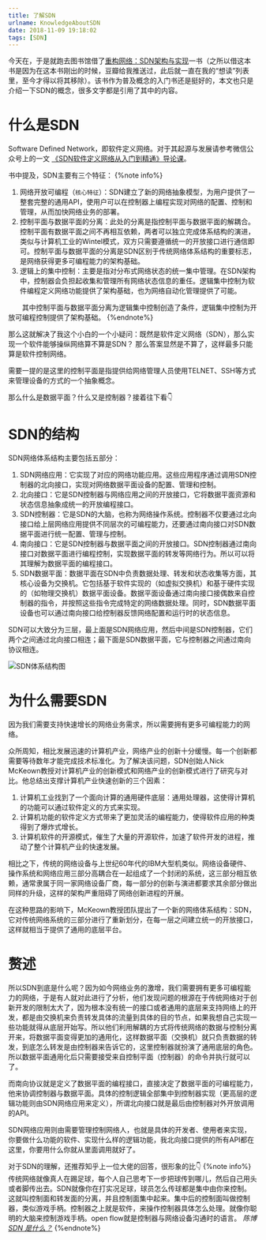 ```yaml
---
title: 了解SDN
urlname: KnowledgeAboutSDN
date: 2018-11-09 19:18:02
tags: [SDN]
---
```


今天在，于是就跑去图书馆借了[重构网络：SDN架构与实现](https://book.douban.com/subject/27004668/)一书（之所以借这本书是因为在这本书刚出的时候，豆瓣给我推送过，此后就一直在我的“想读”列表里，至今才得以将其移除）。该书作为普及概念的入门书还是挺好的，本文也只是介绍一下SDN的概念，很多文字都是引用了其中的内容。

<!-- more -->

# 什么是SDN
Software Defined Network，即软件定义网络。对于其起源与发展请参考微信公众号上的一文 [《SDN软件定义网络从入门到精通》导论课](https://mp.weixin.qq.com/s?__biz=MjM5MTM3MzIzMg==&mid=209513316&idx=1&sn=e5dbd9a2ccccb88d0ee5c4d5790699c1#rd)。

书中提及，SDN主要有三个特征：
{%note info%}
1. 网络开放可编程（`核心特征`）：SDN建立了新的网络抽象模型，为用户提供了一整套完整的通用API，使用户可以在控制器上编程实现对网络的配置、控制和管理，从而加快网络业务的部署。
2. 控制平面与数据平面的分离：此处的分离是指控制平面与数据平面的解耦合。控制平面有数据平面之间不再相互依赖，两者可以独立完成体系结构的演进，类似与计算机工业的Wintel模式，双方只需要遵循统一的开放接口进行通信即可。控制平面与数据平面的分离是SDN区别于传统网络体系结构的重要标志，是网络获得更多可编程能力的架构基础。
3. 逻辑上的集中控制：主要是指对分布式网络状态的统一集中管理。在SDN架构中，控制器会负担起收集和管理所有网络状态信息的重任。逻辑集中控制为软件编程定义网络功能提供了架构基础，也为网络自动化管理提供了可能。

　　其中控制平面与数据平面分离为逻辑集中控制创造了条件，逻辑集中控制为开放可编程控制提供了架构基础。
{%endnote%}

那么这就解决了我这个小白的一个小疑问：既然是软件定义网络（SDN），那么实现一个软件能够操纵网络算不算是SDN？ 那么答案显然是不算了，这样最多只能算是软件控制网络。

需要一提的是这里的控制平面是指提供给网络管理人员使用TELNET、SSH等方式来管理设备的方式的一个抽象概念。

那么什么是数据平面？什么又是控制器？接着往下看👇

# SDN的结构
SDN网络体系结构主要包括五部分：
1. SDN网络应用：它实现了对应的网络功能应用。这些应用程序通过调用SDN控制器的北向接口，实现对网络数据平面设备的配置、管理和控制。
2. 北向接口：它是SDN控制器与网络应用之间的开放接口，它将数据平面资源和状态信息抽象成统一的开放编程接口。
3. SDN控制器：它是SDN的大脑，也称为网络操作系统。控制器不仅要通过北向接口给上层网络应用提供不同层次的可编程能力，还要通过南向接口对SDN数据平面进行统一配置、管理与控制。
4. 南向接口：它是SDN控制器与数据平面之间的开放接口。SDN控制器通过南向接口对数据平面进行编程控制，实现数据平面的转发等网络行为。所以可以将其理解为数据平面的编程接口。
5. SDN数据平面：数据平面在SDN中负责数据处理、转发和状态收集等方面，其核心设备为交换机。它包括基于软件实现的（如虚拟交换机）和基于硬件实现的（如物理交换机）数据平面设备。数据平面设备通过南向接口接偶数来自控制器的指令，并按照这些指令完成特定的网络数据处理。同时，SDN数据平面设备也可以通过南向接口给控制器反馈网络配置和运行时的状态信息。

SDN可以大致分为三层，最上面是SDN网络应用，然后中间是SDN控制器，它们两个之间通过北向接口相连；最下面是SDN数据平面，它与控制器之间通过南向协议相连。

![SDN体系结构图](https://cdn.safeandsound.cn/image/knowledgeAboutSDN/sdn.jpg "书中图示")

# 为什么需要SDN
因为我们需要支持快速增长的网络业务需求，所以需要拥有更多可编程能力的网络。

众所周知，相比发展迅速的计算机产业，网络产业的创新十分缓慢。每一个创新都需要等待数年才能完成技术标准化。为了解决该问题，SDN创始人Nick McKeown教授对计算机产业的创新模式和网络产业的创新模式进行了研究与对比。他总结出支撑计算机产业快速创新的三个因素：
1. 计算机工业找到了一个面向计算的通用硬件底层：通用处理器，这使得计算机的功能可以通过软件定义的方式来实现。
2. 计算机功能的软件定义方式带来了更加灵活的编程能力，使得软件应用的种类得到了爆炸式增长。
3. 计算机软件的开源模式，催生了大量的开源软件，加速了软件开发的进程，推动了整个计算机产业的快速发展。

相比之下，传统的网络设备与上世纪60年代的IBM大型机类似。网络设备硬件、操作系统和网络应用三部分高耦合在一起组成了一个封闭的系统，这三部分相互依赖，通常隶属于同一家网络设备厂商，每一部分的创新与演进都要求其余部分做出同样的升级，这样的架构严重阻碍了网络创新进程的开展。

在这种思路的影响下，McKeown教授团队提出了一个新的网络体系结构：SDN，它对传统网络系统的三部分进行了重新划分，在每一层之间建立统一的开放接口，这样就相当于提供了通用的底层平台。

# 赘述
所以SDN到底是什么呢？因为如今网络业务的激增，我们需要拥有更多可编程能力的网络，于是有人就对此进行了分析，他们发现问题的根源在于传统网络对于创新开发的限制太大了，因为根本没有统一的接口或者通用的底层来支持网络上的开发，都是由交换机来负责转发具体的流量到具体的目的节点，如果我想自己实现一些功能就得从底层开始写。所以他们利用解耦的方式将传统网络的数据与控制分离开来，将数据平面变得更加的通用化，这样数据平面（交换机）就只负责数据的转发，到底怎么转发是由控制器来告诉它的，这里控制器就扮演了通用底层的角色。所以数据平面通用化后只需要接受来自控制平面（控制器）的命令并执行就可以了。

而南向协议就是定义了数据平面的编程接口，直接决定了数据平面的可编程能力，他来协调控制器与数据平面。具体的控制逻辑全部集中到控制器实现（更高层的逻辑功能则由SDN网络应用来定义），所谓北向接口就是最后由控制器对外开放调用的API。

SDN网络应用则由需要管理控制网络人，也就是具体的开发者、使用者来实现，你要做什么功能的软件、实现什么样的逻辑功能，我北向接口提供的所有API都在这里，你要用什么你就从里面调用就好了。

对于SDN的理解，还推荐知乎上一位大佬的回答，很形象的比👇
{%note info%}
传统网络就像真人在踢足球，每个人自己思考下一步把球传到哪儿，然后自己用头或者脚传出去。SDN就像你在打实况足球，球员怎么传球都是集中由你来控制。这就叫控制面和转发面的分离，并且控制面集中起来。集中后的控制面叫做控制器，类似游戏手柄。控制器之上就是软件，来操作控制器具体怎么处理。就像你聪明的大脑来控制游戏手柄。open flow就是控制器与网络设备沟通时的语言。
<i class="from fa fa-arrow-circle-right">  陈博  [SDN 是什么？](https://www.zhihu.com/question/20279620/answer/23434541)</i>
{%endnote%}